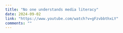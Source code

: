```yaml
---
title: "No one understands media literacy"
date: 2024-09-02
link: "https://www.youtube.com/watch?v=gFzvbbthxLY"
comments: ""
---
```


